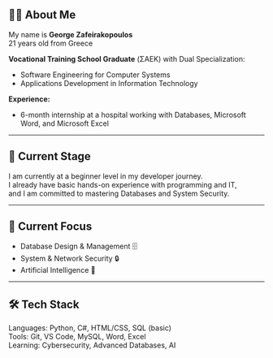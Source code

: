 ## 👨‍💻 About Me
My name is **George Zafeirakopoulos**  
21 years old from Greece  

**Vocational Training School Graduate** (ΣΑΕΚ) with Dual Specialization:  
- Software Engineering for Computer Systems  
- Applications Development in Information Technology  

**Experience:**  
- 6-month internship at a hospital working with Databases, Microsoft Word, and Microsoft Excel  

---

## 🌱 Current Stage
I am currently at a beginner level in my developer journey.  
I already have basic hands-on experience with programming and IT,  
and I am committed to mastering Databases and System Security.  

---

## 🎯 Current Focus
- Database Design & Management 🗄️  
- System & Network Security 🔒  
- Artificial Intelligence 🤖  

---

## 🛠️ Tech Stack
Languages: Python, C#, HTML/CSS, SQL (basic)  
Tools: Git, VS Code, MySQL, Word, Excel  
Learning: Cybersecurity, Advanced Databases, AI

